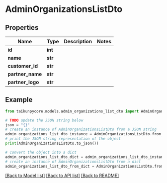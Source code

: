 # AdminOrganizationsListDto


## Properties

Name | Type | Description | Notes
------------ | ------------- | ------------- | -------------
**id** | **int** |  | 
**name** | **str** |  | 
**customer_id** | **str** |  | 
**partner_name** | **str** |  | 
**partner_logo** | **str** |  | 

## Example

```python
from taikunpycore.models.admin_organizations_list_dto import AdminOrganizationsListDto

# TODO update the JSON string below
json = "{}"
# create an instance of AdminOrganizationsListDto from a JSON string
admin_organizations_list_dto_instance = AdminOrganizationsListDto.from_json(json)
# print the JSON string representation of the object
print(AdminOrganizationsListDto.to_json())

# convert the object into a dict
admin_organizations_list_dto_dict = admin_organizations_list_dto_instance.to_dict()
# create an instance of AdminOrganizationsListDto from a dict
admin_organizations_list_dto_from_dict = AdminOrganizationsListDto.from_dict(admin_organizations_list_dto_dict)
```
[[Back to Model list]](../README.md#documentation-for-models) [[Back to API list]](../README.md#documentation-for-api-endpoints) [[Back to README]](../README.md)


